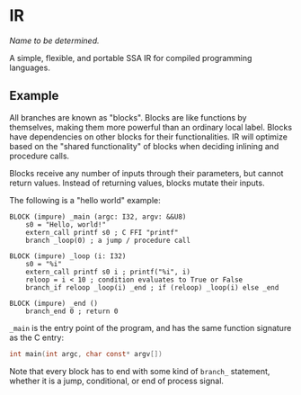 IR
============
*Name to be determined.*

A simple, flexible, and portable SSA IR for compiled programming languages.

## Example

All branches are known as "blocks". Blocks are like functions by themselves, making them more powerful than an ordinary local label. 
Blocks have dependencies on other blocks for their functionalities. IR will optimize based on the "shared functionality" of blocks 
when deciding inlining and procedure calls.

Blocks receive any number of inputs through their parameters, but cannot return values. Instead of returning values, blocks mutate their inputs.

The following is a "hello world" example:

```
BLOCK (impure) _main (argc: I32, argv: &&U8)
    s0 = "Hello, world!"
    extern_call printf s0 ; C FFI "printf"
    branch _loop(0) ; a jump / procedure call

BLOCK (impure) _loop (i: I32)
    s0 = "%i"
    extern_call printf s0 i ; printf("%i", i)
    reloop = i < 10 ; condition evaluates to True or False
    branch_if reloop _loop(i) _end ; if (reloop) _loop(i) else _end

BLOCK (impure) _end ()
    branch_end 0 ; return 0
```

`_main` is the entry point of the program, and has the same function signature as the C entry:

```c
int main(int argc, char const* argv[])
```

Note that every block has to end with some kind of `branch_` statement, whether it is a jump, conditional,
or end of process signal.
